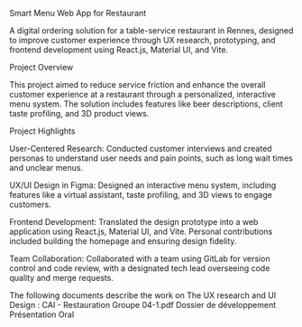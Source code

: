 

Smart Menu Web App for Restaurant

A digital ordering solution for a table-service restaurant in Rennes, designed to improve customer experience through UX research, prototyping, and frontend development using React.js, Material UI, and Vite.

Project Overview

This project aimed to reduce service friction and enhance the overall customer experience at a restaurant through a personalized, interactive menu system. The solution includes features like beer descriptions, client taste profiling, and 3D product views.

Project Highlights

User-Centered Research:
Conducted customer interviews and created personas to understand user needs and pain points, such as long wait times and unclear menus.

UX/UI Design in Figma:
Designed an interactive menu system, including features like a virtual assistant, taste profiling, and 3D views to engage customers.

Frontend Development:
Translated the design prototype into a web application using React.js, Material UI, and Vite. Personal contributions included building the homepage and ensuring design fidelity.

Team Collaboration:
Collaborated with a team using GitLab for version control and code review, with a designated tech lead overseeing code quality and merge requests.


The following documents describe the work on The UX research and UI Design :
CAI - Restauration Groupe 04-1.pdf
Dossier de développement
Présentation Oral

